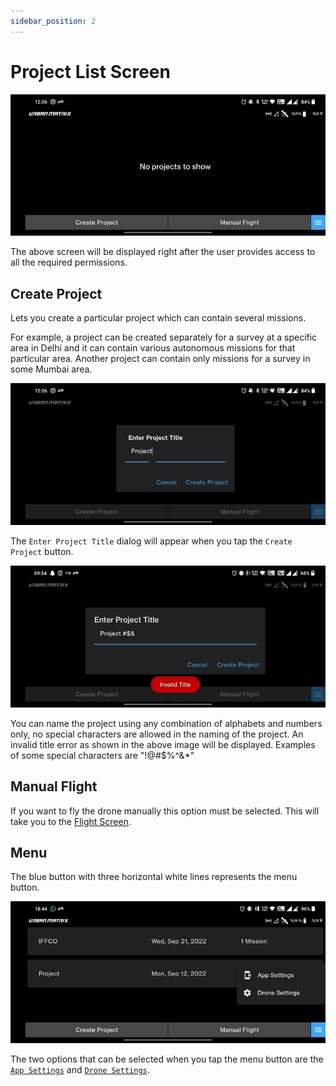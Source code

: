 ```yaml
---
sidebar_position: 2
---
```


# Project List Screen

![Project List Screen](./img/project-list-screen-intro.jpg)

The above screen will be displayed right after the user provides access to all the required permissions. 


## Create Project

Lets you create a particular project which can contain several missions. 

For example, a project can be created separately for a survey at a specific area in Delhi and it can contain various
autonomous missions for that particular area. Another project can contain only missions for a survey in some Mumbai
area.

![Create Project](./img/project-list-screen-create-project.jpg)

The `Enter Project Title` dialog will appear when you tap the `Create Project` button.

![Invalid Title](./img/project-list-screen-invalid-title.jpg)

You can name the project using any combination of alphabets and numbers only, no special characters are allowed in the
naming of the project. An invalid title error as shown in the above image will be displayed. Examples of some special
characters are "!@#$%^&*" 


## Manual Flight

If you want to fly the drone manually this option must be selected. This will take you to the
[Flight Screen](./flight-screen.md).


## Menu

The blue button with three horizontal white lines represents the menu button.

![Menu](./img/project-list-screen-menu.jpg)

The two options that can be selected when you tap the menu button are the
[`App Settings`](/docs/launchpad/settings/app-settings.md) and
[`Drone Settings`](/docs/launchpad/settings/drone-settings.md).
